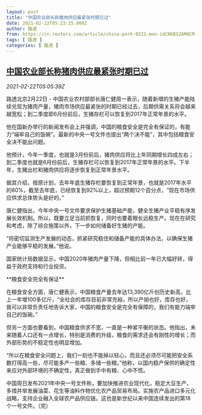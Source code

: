 ```yaml
---
layout: post
title: "中国农业部长称猪肉供应最紧张时期已过"
date: 2021-02-22T05:23:15.000Z
author: 路透
from: https://cn.reuters.com/article/china-pork-0222-mon-idCNKBS2AM0CM
tags: [ 路透 ]
categories: [ 路透 ]
---
```

<!--1613971395000-->
[中国农业部长称猪肉供应最紧张时期已过](https://cn.reuters.com/article/china-pork-0222-mon-idCNKBS2AM0CM)
------

<div>
<div><i>2021-02-22T05:05:39Z</i></div><p>路透北京2月22日 - 中国农业农村部部长唐仁健周一表示，随着新增的生猪产能陆续兑现为猪肉产量，猪肉市场供应最紧张的时期已经过去，后期供需关系将会越来越宽松；到二季度即6月份前后，生猪存栏可以恢复到2017年正常年景的水平。</p><p>他在国新办举行的新闻发布会上并强调，中国的粮食安全是完全有保证的，有能力“端牢自己的饭碗”。最新的中央一号文件也提出“两个决不能”，其中包括粮食安全决不能出问题。</p><p>他预计，今年一季度，也就是3月份前后，猪肉供应将比上年同期增长四成左右；到二季度也就是6月份前后，生猪存栏可以恢复到2017年正常年景的水平。下半年，生猪出栏和猪肉供应将逐步恢复到正常年景水平。</p><p>据其介绍，按原计划，去年年底生猪存栏要恢复到正常年景，也就是2017年水平的80%，截至去年底，已经恢复到92%以上，超过预期12个百分点，“现在市场供应供求总体势头是好的。”</p><p>唐仁健指出，今年中央一号文件要求保护生猪基础产能，健全生猪产业平稳有序发展长效机制。所以，既要立足当前抓恢复，同时也要着眼长远稳生产。现在在研究和考虑，除了综合施策以外，下一步如何储备好生猪的产能。</p><p>“将密切监测生产发展的动态，抓紧研究稳住和储备产能的具体办法，以确保生猪产业能够平稳的发展。”他说。</p><p>国家统计局数据显示，中国2020年猪肉产量下降，但相比前一年已大幅好转，得益于政府支持和行业投资。</p><p>**粮食安全完全有保证**</p><p>在粮食安全方面，唐仁健表示，中国粮食产量去年达13,390亿斤创历史新高，比上一年增100多亿斤，“全社会的库存目前非常充裕，所以产销也好，库存也好，我可以非常负责任地告诉大家，中国的粮食安全是完全有保障的，我们有能力端牢自己的饭碗。”</p><p>但另一方面也要看到，中国粮食供求不宽，一直是一种紧平衡的状态。他指出，未来随着人口还有一点增长，特别是消费的升级，粮食的需求还会有刚性的增长；而外部形势的不稳定性也明显增加。</p><p>“所以在粮食安全问题上，我们一刻也不能掉以轻心，而且还必须尽可能把安全系数打得高一些，尽可能多产一些粮、多储一些粮。”他称，以国内稳产保供的确定性来应对外部环境的不确定性，真正做到手中有粮、心中不慌。</p><p>中国周日发布2021年中央一号文件称，要加快推进农业现代化，稳定大豆生产，多措并举发展油菜、花生等油料作物优化农产品贸易布局。实施农产品进口多元化战略，支持企业融入全球农产品供应链。这也是新世纪以来中国连续发出的第18个一号文件。（完）</p>
</div>

